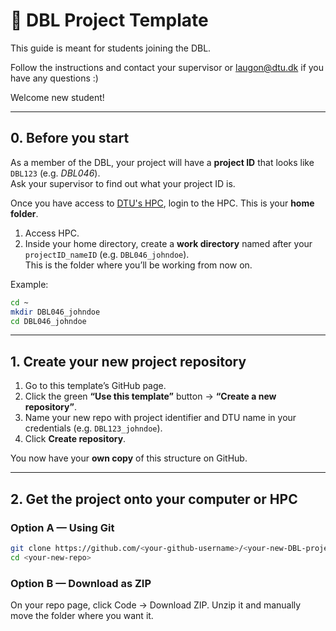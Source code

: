 # 🚀 DBL Project Template

This guide is meant for students joining the DBL.  

Follow the instructions and contact your supervisor or [laugon@dtu.dk](mailto:laugon@dtu.dk) if you have any questions :)

Welcome new student!

---

## 0. Before you start
As a member of the DBL, your project will have a **project ID** that looks like `DBL123` (e.g. *DBL046*).  
Ask your supervisor to find out what your project ID is.  

Once you have access to [DTU's HPC](https://www.hpc.dtu.dk/?page_id=497), login to the HPC. This is your **home folder**.  

1. Access HPC.  
2. Inside your home directory, create a **work directory** named after your `projectID_nameID` (e.g. `DBL046_johndoe`).  
   This is the folder where you’ll be working from now on.  

Example:
```bash
cd ~
mkdir DBL046_johndoe
cd DBL046_johndoe
```
---

## 1. Create your new project repository
1. Go to this template’s GitHub page.  
2. Click the green **“Use this template”** button → **“Create a new repository”**.  
3. Name your new repo with project identifier and DTU name in your credentials (e.g. `DBL123_johndoe`).  
4. Click **Create repository**.  

You now have your **own copy** of this structure on GitHub.  

---

## 2. Get the project onto your computer or HPC
### Option A — Using Git
```bash
git clone https://github.com/<your-github-username>/<your-new-DBL-project-repo>.git #should look like https://github.com/johnsgit9/DBL123_johndoe.git
cd <your-new-repo>
```

### Option B — Download as ZIP
On your repo page, click Code → Download ZIP.
Unzip it and manually move the folder where you want it.


